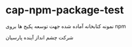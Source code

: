 # cap-npm-package-test
نمونه کتابخانه آماده شده جهت توسعه پکیج ها بروی npm

شرکت چشم انداز آینده پارسیان